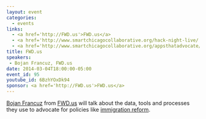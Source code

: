 ```yaml
---
layout: event
categories: 
  - events
links:
  - <a href='http://FWD.us'>FWD.us</a>
  - <a href='http://www.smartchicagocollaborative.org/hack-night-live/'>Hack Night Live&#58; FWD.us</a>
  - <a href='http://www.smartchicagocollaborative.org/appsthatadvocate/'>OpenGov Hack Night&#58; Apps that Advocate</a>
title: FWD.us
speakers: 
 - Bojan Francuz, FWD.us
date: 2014-03-04T18:00:00-05:00
event_id: 95
youtube_id: 6BzhYOxDk94
sponsor: <a href='http://FWD.us'>FWD.us</a>
---
```


<p><a href='https://twitter.com/francuzb'>Bojan Francuz</a> from <a href=''http://FWD.us>FWD.us</a> will talk about the data, tools and processes they use to advocate for policies like <a href='http://en.wikipedia.org/wiki/Immigration_reform'>immigration reform</a>.</p>
